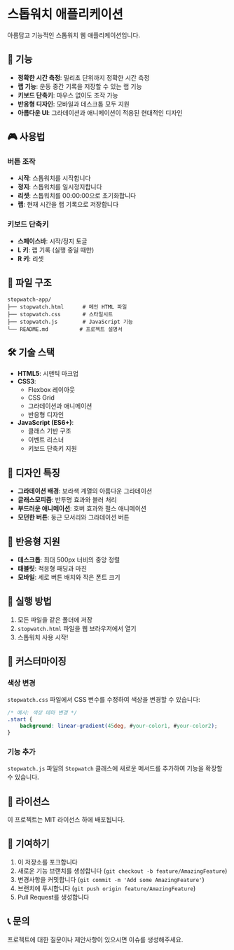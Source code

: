 # 스톱워치 애플리케이션

아름답고 기능적인 스톱워치 웹 애플리케이션입니다.

## 🚀 기능

- **정확한 시간 측정**: 밀리초 단위까지 정확한 시간 측정
- **랩 기능**: 운동 중간 기록을 저장할 수 있는 랩 기능
- **키보드 단축키**: 마우스 없이도 조작 가능
- **반응형 디자인**: 모바일과 데스크톱 모두 지원
- **아름다운 UI**: 그라데이션과 애니메이션이 적용된 현대적인 디자인

## 🎮 사용법

### 버튼 조작
- **시작**: 스톱워치를 시작합니다
- **정지**: 스톱워치를 일시정지합니다
- **리셋**: 스톱워치를 00:00:00으로 초기화합니다
- **랩**: 현재 시간을 랩 기록으로 저장합니다

### 키보드 단축키
- **스페이스바**: 시작/정지 토글
- **L 키**: 랩 기록 (실행 중일 때만)
- **R 키**: 리셋

## 📁 파일 구조

```
stopwatch-app/
├── stopwatch.html      # 메인 HTML 파일
├── stopwatch.css       # 스타일시트
├── stopwatch.js        # JavaScript 기능
└── README.md          # 프로젝트 설명서
```

## 🛠️ 기술 스택

- **HTML5**: 시맨틱 마크업
- **CSS3**: 
  - Flexbox 레이아웃
  - CSS Grid
  - 그라데이션과 애니메이션
  - 반응형 디자인
- **JavaScript (ES6+)**:
  - 클래스 기반 구조
  - 이벤트 리스너
  - 키보드 단축키 지원

## 🎨 디자인 특징

- **그라데이션 배경**: 보라색 계열의 아름다운 그라데이션
- **글래스모피즘**: 반투명 효과와 블러 처리
- **부드러운 애니메이션**: 호버 효과와 펄스 애니메이션
- **모던한 버튼**: 둥근 모서리와 그라데이션 버튼

## 📱 반응형 지원

- **데스크톱**: 최대 500px 너비의 중앙 정렬
- **태블릿**: 적응형 패딩과 마진
- **모바일**: 세로 버튼 배치와 작은 폰트 크기

## 🚀 실행 방법

1. 모든 파일을 같은 폴더에 저장
2. `stopwatch.html` 파일을 웹 브라우저에서 열기
3. 스톱워치 사용 시작!

## 🔧 커스터마이징

### 색상 변경
`stopwatch.css` 파일에서 CSS 변수를 수정하여 색상을 변경할 수 있습니다:

```css
/* 예시: 색상 테마 변경 */
.start {
    background: linear-gradient(45deg, #your-color1, #your-color2);
}
```

### 기능 추가
`stopwatch.js` 파일의 `Stopwatch` 클래스에 새로운 메서드를 추가하여 기능을 확장할 수 있습니다.

## 📄 라이선스

이 프로젝트는 MIT 라이선스 하에 배포됩니다.

## 🤝 기여하기

1. 이 저장소를 포크합니다
2. 새로운 기능 브랜치를 생성합니다 (`git checkout -b feature/AmazingFeature`)
3. 변경사항을 커밋합니다 (`git commit -m 'Add some AmazingFeature'`)
4. 브랜치에 푸시합니다 (`git push origin feature/AmazingFeature`)
5. Pull Request를 생성합니다

## 📞 문의

프로젝트에 대한 질문이나 제안사항이 있으시면 이슈를 생성해주세요. 